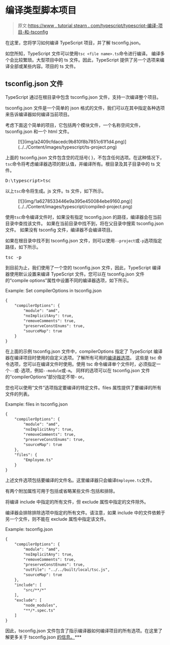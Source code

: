 # 编译类型脚本项目

> 原文:[https://www . tutorial stearn . com/typescript/typescript-编译-项目-和-tsconfig](https://www.tutorialsteacher.com/typescript/typescript-compiling-project-and-tsconfig)

在这里，您将学习如何编译 TypeScript 项目，并了解 tsconfig.json。

如您所知，TypeScript 文件可以使用`tsc <file name>.ts`命令进行编译。 编译多个会比较繁琐。大型项目中的 ts 文件。因此，TypeScript 提供了另一个选项来编译全部或某些内容。项目的 ts 文件。

## tsconfig.json 文件

TypeScript 通过在根目录中包含 tsconfig.json 文件，支持一次编译整个项目。

tsconfig.json 文件是一个简单的 json 格式的文件，我们可以在其中指定各种选项来告诉编译器如何编译当前项目。

考虑下面这个简单的项目，它包括两个模块文件，一个名称空间文件，tsconfig.json 和一个 html 文件。

<figure>[![](img/a2409cfdacedc9b810f8b7851c61f1d4.png)](../../Content/images/typescript/ts-project.png)</figure>

上面的 tsconfig.json 文件包含空的花括号{ }，不包含任何选项。在这种情况下，`tsc`命令将考虑编译器选项的默认值，并编译所有。根目录及其子目录中的 ts 文件。

<samp>D:\typescript>tsc</samp>

以上`tsc`命令将生成。js 文件。ts 文件，如下所示。

<figure>[![](img/1a6278533446e9a395e450084ebe9160.png)](../../Content/images/typescript/compiled-project.png) </figure>

使用`tsc`命令编译文件时，如果没有指定 tsconfig.json 的路径，编译器会在当前目录中查找该文件。 如果在当前目录中找不到，将在父目录中搜索 tsconfig.json 文件。 如果没有 tsconfig 文件，编译器不会编译项目。

如果在根目录中找不到 tsconfig.json 文件，则可以使用`--project`或`-p`选项指定路径，如下所示。

<samp>tsc -p <path to tsconfig.json></samp>

到目前为止，我们使用了一个空的 tsconfig.json 文件，因此，TypeScript 编译器使用默认设置来编译 TypeScript 文件。您可以在 tsconfig.json 文件的“compile options”属性中设置不同的编译器选项，如下所示。

Example: Set compilerOptions in tsconfig.json 

```
{
    "compilerOptions": {
        "module": "amd",
        "noImplicitAny": true,
        "removeComments": true,
        "preserveConstEnums": true,
        "sourceMap": true
    }
} 

```

在上面的示例 tsconfig.json 文件中，compilerOptions 指定了 TypeScript 编译器在编译项目时使用的自定义选项。了解所有可用的[编译器选项](https://www.typescriptlang.org/docs/handbook/compiler-options.html)。 这些是 tsc 命令选项，您可以在编译文件时使用。使用 tsc 命令编译单个文件时，必须指定一个`--`或`-`选项，例如`--module`或`-m`。 同样的选项可以在 tsconfig.json 文件的“compilerOptions”部分指定不带- or。

您也可以使用“文件”选项指定要编译的特定文件。files 属性提供了要编译的所有文件的列表。

Example: files in tsconfig.json 

```
{
    "compilerOptions": {
        "module": "amd",
        "noImplicitAny": true,
        "removeComments": true,
        "preserveConstEnums": true,
        "sourceMap": true
    },
    "files": {
        "Employee.ts"
    }
} 

```

上述文件选项包括要编译的文件名。这里编译器只会编译`Employee.ts`文件。

有两个附加属性可用于包括或省略某些文件:包括和排除。

将编译 include 中指定的所有文件，但 exclude 属性中指定的文件除外。

编译器会排除排除选项中指定的所有文件。请注意，如果 include 中的文件依赖于另一个文件，则不能在 exclude 属性中指定该文件。

Example: tsconfig.json 

```
{
    "compilerOptions": {
        "module": "amd",
        "noImplicitAny": true,
        "removeComments": true,
        "preserveConstEnums": true,
        "outFile": "../../built/local/tsc.js",
        "sourceMap": true
    },
    "include": [
        "src/**/*"
    ],
    "exclude": [
        "node_modules",
        "**/*.spec.ts"
    ]
} 

```

因此，tsconfig.json 文件包含了指示编译器如何编译项目的所有选项。在这里了解更多关于 tsconfig.json [的信息。](https://www.typescriptlang.org/docs/handbook/tsconfig-json.html)***
